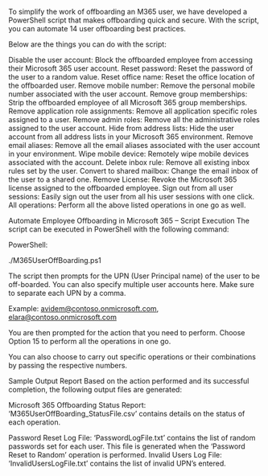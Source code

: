 
To simplify the work of offboarding an M365 user, we have developed a PowerShell script that makes offboarding quick and secure. With the script, you can automate 14 user offboarding best practices.

Below are the things you can do with the script:

Disable the user account: Block the offboarded employee from accessing their Microsoft 365 user account.
Reset password: Reset the password of the user to a random value.
Reset office name: Reset the office location of the offboarded user.
Remove mobile number: Remove the personal mobile number associated with the user account.
Remove group memberships: Strip the offboarded employee of all Microsoft 365 group memberships.
Remove application role assignments: Remove all application specific roles assigned to a user.
Remove admin roles: Remove all the administrative roles assigned to the user account.
Hide from address lists: Hide the user account from all address lists in your Microsoft 365 environment.
Remove email aliases: Remove all the email aliases associated with the user account in your environment.
Wipe mobile device: Remotely wipe mobile devices associated with the account.
Delete inbox rule: Remove all existing inbox rules set by the user.
Convert to shared mailbox: Change the email inbox of the user to a shared one.
Remove License: Revoke the Microsoft 365 license assigned to the offboarded employee.
Sign out from all user sessions: Easily sign out the user from all his user sessions with one click.
All operations: Perform all the above listed operations in one go as well.

Automate Employee Offboarding in Microsoft 365 – Script Execution
The script can be executed in PowerShell with the following command:

PowerShell:

./M365UserOffBoarding.ps1

The script then prompts for the UPN (User Principal name) of the user to be off-boarded. You can also specify multiple user accounts here. Make sure to separate each UPN by a comma.

Example: avidem@contoso.onmicrosoft.com, elara@contoso.onmicrosoft.com

You are then prompted for the action that you need to perform. Choose Option 15 to perform all the operations in one go.

You can also choose to carry out specific operations or their combinations by passing the respective numbers.

Sample Output Report
Based on the action performed and its successful completion, the following output files are generated:

Microsoft 365 Offboarding Status Report: ‘M365UserOffBoarding_StatusFile.csv’ contains details on the status of each operation.

Password Reset Log File: ‘PasswordLogFile.txt’ contains the list of random passwords set for each user. This file is generated when the ‘Password Reset to Random’ operation is performed.
Invalid Users Log File: ‘InvalidUsersLogFile.txt’ contains the list of invalid UPN’s entered.
